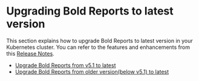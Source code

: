 # Upgrading Bold Reports to latest version

This section explains how to upgrade Bold Reports to latest version in your Kubernetes cluster. You can refer to the features and enhancements from this [Release Notes](https://www.boldreports.com/release-history/embedded-reporting).

* [Upgrade Bold Reports from v5.1 to latest](/upgrade/5-2_refresh_upgrade.md)
* [Upgrade Bold Reports from older version(below v5.1) to latest](/upgrade/5-1_upgrade.md)